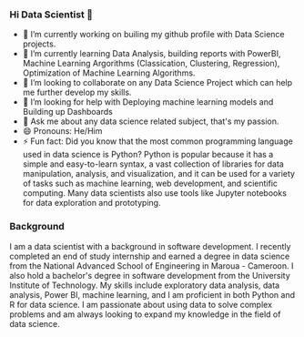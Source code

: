 ### Hi Data Scientist 👋
- 🔭 I’m currently working on builing my github profile with Data Science projects.
- 🌱 I’m currently learning Data Analysis, building reports with PowerBI, Machine Learning Argorithms (Classication, Clustering, Regression), Optimization of Machine Learning Algorithms.
- 👯 I’m looking to collaborate on any Data Science Project which can help me further develop my skills.
- 🤔 I’m looking for help with Deploying machine learning models and Building up Dashboards
- 💬 Ask me about any data science related subject, that's my passion.
- 😄 Pronouns: He/Him
- ⚡ Fun fact: Did you know that the most common programming language used in data science is Python? Python is popular because it has a simple and easy-to-learn syntax, a vast collection of libraries for data manipulation, analysis, and visualization, and it can be used for a variety of tasks such as machine learning, web development, and scientific computing. Many data scientists also use tools like Jupyter notebooks for data exploration and prototyping.

### Background

I am a data scientist with a background in software development. I recently completed an end of study internship and earned a degree in data science from the National Advanced School of Engineering in Maroua - Cameroon. I also hold a bachelor's degree in software development from the University Institute of Technology. My skills include exploratory data analysis, data analysis, Power BI, machine learning, and I am proficient in both Python and R for data science. I am passionate about using data to solve complex problems and am always looking to expand my knowledge in the field of data science.
